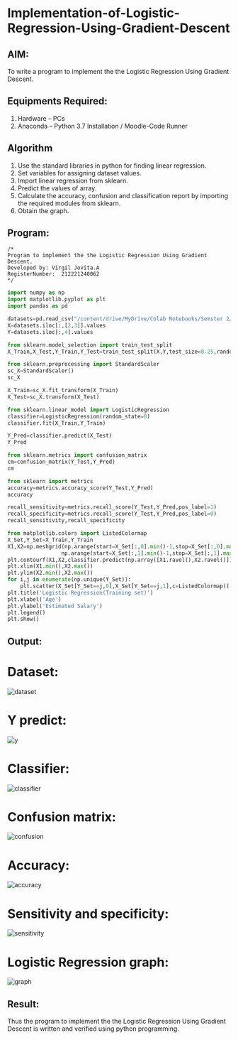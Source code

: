 # Implementation-of-Logistic-Regression-Using-Gradient-Descent

## AIM:
To write a program to implement the the Logistic Regression Using Gradient Descent.

## Equipments Required:
1. Hardware – PCs
2. Anaconda – Python 3.7 Installation / Moodle-Code Runner

## Algorithm
1. Use the standard libraries in python for finding linear regression.
2. Set variables for assigning dataset values.
3. Import linear regression from sklearn.
4. Predict the values of array.
5. Calculate the accuracy, confusion and classification report by importing the required modules from sklearn.
6. Obtain the graph.

## Program:
```
/*
Program to implement the the Logistic Regression Using Gradient Descent.
Developed by: Virgil Jovita.A
RegisterNumber:  212221240062
*/
```
```python
import numpy as np
import matplotlib.pyplot as plt
import pandas as pd

datasets=pd.read_csv("/content/drive/MyDrive/Colab Notebooks/Semster 2/Intro to ML/Social_Network_Ads (1).csv")
X=datasets.iloc[:,[2,3]].values
Y=datasets.iloc[:,4].values

from sklearn.model_selection import train_test_split
X_Train,X_Test,Y_Train,Y_Test=train_test_split(X,Y,test_size=0.25,random_state=0)

from sklearn.preprocessing import StandardScaler
sc_X=StandardScaler()
sc_X

X_Train=sc_X.fit_transform(X_Train)
X_Test=sc_X.transform(X_Test)

from sklearn.linear_model import LogisticRegression
classifier=LogisticRegression(random_state=0)
classifier.fit(X_Train,Y_Train)

Y_Pred=classifier.predict(X_Test)
Y_Pred

from sklearn.metrics import confusion_matrix
cm=confusion_matrix(Y_Test,Y_Pred)
cm

from sklearn import metrics
accuracy=metrics.accuracy_score(Y_Test,Y_Pred)
accuracy

recall_sensitivity=metrics.recall_score(Y_Test,Y_Pred,pos_label=1)
recall_specificity=metrics.recall_score(Y_Test,Y_Pred,pos_label=0)
recall_sensitivity,recall_specificity

from matplotlib.colors import ListedColormap
X_Set,Y_Set=X_Train,Y_Train
X1,X2=np.meshgrid(np.arange(start=X_Set[:,0].min()-1,stop=X_Set[:,0].max()+1,step=0.01),
                 np.arange(start=X_Set[:,1].min()-1,stop=X_Set[:,1].max()+1,step=0.01) )
plt.contourf(X1,X2,classifier.predict(np.array([X1.ravel(),X2.ravel()]).T).reshape(X1.shape),alpha=0.75,cmap=ListedColormap(('red','green')))
plt.xlim(X1.min(),X2.max())
plt.ylim(X2.min(),X2.max())
for i,j in enumerate(np.unique(Y_Set)):
    plt.scatter(X_Set[Y_Set==j,0],X_Set[Y_Set==j,1],c=ListedColormap(('red','green'))(i),label=j)
plt.title('Logistic Regression(Training set)')
plt.xlabel('Age')
plt.ylabel('Estimated Salary')
plt.legend()
plt.show()
````

## Output:
# Dataset:
![dataset](data.png)
# Y predict:
![y](ypred.png)
# Classifier:
![classifier](classi.png)
# Confusion matrix:
![confusion](conf.png)
# Accuracy:
![accuracy](acc.png)
# Sensitivity and specificity:
![sensitivity](snds.png)
# Logistic Regression graph:
![graph](Graph.png)

## Result:
Thus the program to implement the the Logistic Regression Using Gradient Descent is written and verified using python programming.

